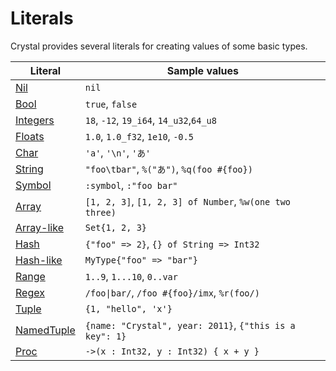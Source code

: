 # Literals

Crystal provides several literals for creating values of some basic types.
 
| Literal                                   | Sample values                               |
|---                                        |---                                          |
| [Nil](./literals/nil.html)                | `nil`                                       |
| [Bool](./literals/bool.html)              | `true`, `false`                             |
| [Integers](./literals/integers.html)      | `18`, `-12`, `19_i64`, `14_u32`,`64_u8`     |
| [Floats](./literals/floats.html)          | `1.0`, `1.0_f32`, `1e10`, `-0.5`            |
| [Char](./literals/char.html)              | `'a'`, `'\n'`, `'あ'`                       |
| [String](./literals/char.html)            | `"foo\tbar"`, `%("あ")`, `%q(foo #{foo})`   |
| [Symbol](./literals/symbol.html)          | `:symbol`, `:"foo bar"`                     |
| [Array](./literals/array.html)            | `[1, 2, 3]`, `[1, 2, 3] of Number`, `%w(one two three)` |
| [Array-like](./literals/array.html)       | `Set{1, 2, 3}`                              |
| [Hash](./literals/hash.html)              | `{"foo" => 2}`, `{} of String => Int32`     |
| [Hash-like](./literals/hash.html)         | `MyType{"foo" => "bar"}`                    |
| [Range](./literals/range.html)            | `1..9`, `1...10`, `0..var`                  |
| [Regex](./literals/regex.html)            | `/foo\|bar/`, `/foo #{foo}/imx`, `%r(foo/)` |
| [Tuple](./literals/tuple.html)            | `{1, "hello", 'x'}`                         |
| [NamedTuple](./literals/named_tuple.html) | `{name: "Crystal", year: 2011}`, `{"this is a key": 1}`|
| [Proc](./literals/proc.html)              | `->(x : Int32, y : Int32) { x + y }`        |



